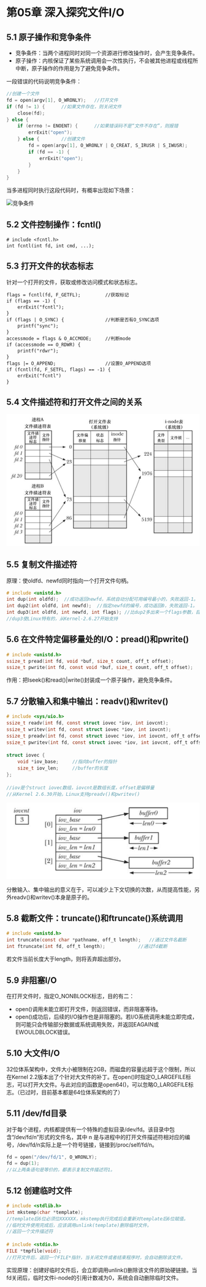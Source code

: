 # 第05章 深入探究文件I/O

## 5.1 原子操作和竞争条件

* 竞争条件：当两个进程同时对同一个资源进行修改操作时，会产生竞争条件。
* 原子操作：内核保证了某些系统调用会一次性执行，不会被其他进程或线程所中断，原子操作的作用是为了避免竞争条件。

一段错误的代码说明竞争条件：

```C
//创建一个文件
fd = open(argv[1], O_WRONLY);	//打开文件
if (fd != 1) {		//如果文件存在，则关闭文件
    close(fd);	
} else {
    if (errno != ENOENT) {		//如果错误码不是“文件不存在”，则报错
        errExit("open");
    } else {		//创建文件
        fd = open(argv[1], O_WRONLY | O_CREAT, S_IRUSR | S_IWUSR);
        if (fd == -1) {
            errExit("open");
        }
    }
}
```

当多进程同时执行这段代码时，有概率出现如下场景：

![竞争条件](C:\Users\wangjiyou\Desktop\Linux系统编程手册笔记\Chapter05\竞争条件.png)

## 5.2 文件控制操作：fcntl()

```
# include <fcntl.h>
int fcntl(int fd, int cmd, ...);
```

## 5.3 打开文件的状态标志

针对一个打开的文件，获取或修改访问模式和状态标志。

```
flags = fcntl(fd, F_GETFL);			//获取标记
if (flags == -1) {
    errExit("fcntl");
}
if (flags | O_SYNC) {				//判断是否有O_SYNC选项
    printf("sync");
}
accessmode = flags & O_ACCMODE;		//判断mode
if (accessmode == O_RDWR) {
    printf("rdwr");
}
flags |= O_APPEND;				    //设置O_APPEND选项
if (fcntl(fd, F_SETFL, flags) == -1) {
    errExit("fcntl")
}
```

## 5.4 文件描述符和打开文件之间的关系

![文件描述符](文件描述符详解.png)

## 5.5 复制文件描述符

原理：使oldfd、newfd同时指向一个打开文件句柄。

```C
# include <unistd.h>
int dup(int oldfd);  //成功返回newfd，系统自动分配可用编号最小的，失败返回-1。
int dup2(int oldfd, int newfd);  //指定newfd的编号，成功返回0，失败返回-1。
int dup3(int oldfd, int newfd, int flags); //比dup2多出来一个flags参数，目前只支持O_CLOEXEC选项。
//dup3使Linux特有的，从Kernel-2.6.27开始支持
```

## 5.6 在文件特定偏移量处的I/O：pread()和pwrite()

```C
# include <unistd.h>
ssize_t pread(int fd, void *buf, size_t count, off_t offset);
ssize_t pwrite(int fd, const void *buf, size_t count, off_t offset);
```

作用：把lseek()和read()|write()封装成一个原子操作，避免竞争条件。

## 5.7 分散输入和集中输出：readv()和writev()

```C
# include <sys/uio.h>
ssize_t readv(int fd, const struct iovec *iov, int iovcnt);
ssize_t writev(int fd, const struct iovec *iov, int iovcnt);
ssize_t preadv(int fd, const struct iovec *iov, int iovcnt, off_t offset);
ssize_t pwritev(int fd, const struct iovec *iov, int iovcnt, off_t offset);

struct iovec {
    void *iov_base;		//指向buffer的指针
    size_t iov_len;		//buffer的长度
};

//iov是个struct iovec数组，iovcnt是数组长度，offset是偏移量
//从Kernel 2.6.30开始，Linux支持preadv()和pwritev()
```

![分散输入集中输出](分散输入集中输出.png)

分散输入、集中输出的意义在于，可以减少上下文切换的次数，从而提高性能，另外readv()和writev()本身是原子的。

## 5.8 截断文件：truncate()和ftruncate()系统调用

```C
# include <unistd.h>
int truncate(const char *pathname, off_t length);	//通过文件名截断
int ftruncate(int fd, off_t length);			//通过fd截断
```

若文件当前长度大于length，则将丢弃超出部分。

## 5.9 非阻塞I/O

在打开文件时，指定O_NONBLOCK标志，目的有二：

* open()调用未能立即打开文件，则返回错误，而非阻塞等待。
* open()成功后，后续的I/O操作也是非阻塞的。若I/O系统调用未能立即完成，则可能只会传输部分数据或系统调用失败，并返回EAGAIN或EWOULDBLOCK错误。

## 5.10 大文件I/O

32位体系架构中，文件大小被限制在2GB，而磁盘的容量远超于这个限制，所以在Kernel 2.2版本出了个针对大文件的补丁。在open()时指定O_LARGEFILE标志，可以打开大文件。与此对应的函数是open64()，可以忽略O_LARGEFILE标志。（已过时，目前基本都是64位体系架构的了）

## 5.11 /dev/fd目录

对于每个进程，内核都提供有一个特殊的虚拟目录/dev/fd。该目录中包含“/dev/fd/n”形式的文件名，其中 n 是与进程中的打开文件描述符相对应的编号，/dev/fd/n实际上是一个符号链接，链接到/proc/self/fd/n。

```C
fd = open("/dev/fd/1", O_WRONLY);
fd = dup(1);
//以上两条语句是等价的，都表示复制文件描述符1。
```

## 5.12 创建临时文件

```C
# include <stdlib.h>
int mkstemp(char *template);
//template后6位必须位XXXXXX，mkstemp执行完成后会重新对template后6位赋值。
//临时文件使用完成后，应该调用unlink(template)删除临时文件。
//返回一个文件描述符

# include <stdio.h>
FILE *tmpfile(void);
//打开文件后，返回一个FILE*指针，当关闭文件或者结束程序时，会自动删除该文件。
```

实现原理：创建好临时文件后，会立即调用unlink()删除该文件的原始硬链接。当fd关闭后，临时文件i-node的引用计数减为0，系统会自动删除临时文件。

































